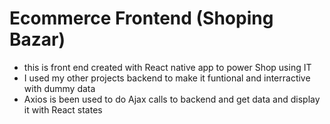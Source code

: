 # Ecommerce Frontend (Shoping Bazar)
- this is front end created with React native app to power Shop using IT
- I used my other projects backend to make it funtional and interractive with dummy data
- Axios is been used to do Ajax calls to backend and get data and display it with React states